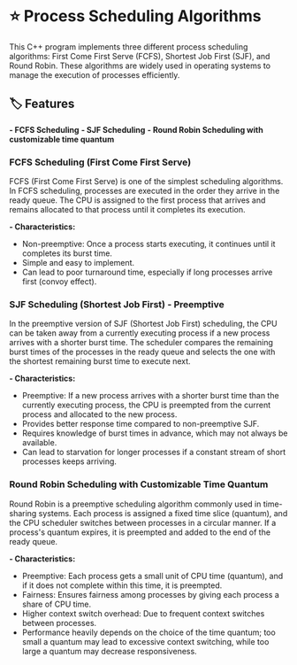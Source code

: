 # ⭐ Process Scheduling Algorithms
This C++ program implements three different process scheduling algorithms: First Come First Serve (FCFS), Shortest Job First (SJF), and Round Robin. These algorithms are widely used in operating systems to manage the execution of processes efficiently.

## 🏷️ Features
**- FCFS Scheduling**
**- SJF Scheduling**
**- Round Robin Scheduling with customizable time quantum**

### FCFS Scheduling (First Come First Serve)
FCFS (First Come First Serve) is one of the simplest scheduling algorithms. In FCFS scheduling, processes are executed in the order they arrive in the ready queue. The CPU is assigned to the first process that arrives and remains allocated to that process until it completes its execution.

**- Characteristics:**

- Non-preemptive: Once a process starts executing, it continues until it completes its burst time.
- Simple and easy to implement.
- Can lead to poor turnaround time, especially if long processes arrive first (convoy effect).

### SJF Scheduling (Shortest Job First) - Preemptive
In the preemptive version of SJF (Shortest Job First) scheduling, the CPU can be taken away from a currently executing process if a new process arrives with a shorter burst time. The scheduler compares the remaining burst times of the processes in the ready queue and selects the one with the shortest remaining burst time to execute next.

**- Characteristics:**

- Preemptive: If a new process arrives with a shorter burst time than the currently executing process, the CPU is preempted from the current process and allocated to the new process.
- Provides better response time compared to non-preemptive SJF.
- Requires knowledge of burst times in advance, which may not always be available.
- Can lead to starvation for longer processes if a constant stream of short processes keeps arriving.

### Round Robin Scheduling with Customizable Time Quantum
Round Robin is a preemptive scheduling algorithm commonly used in time-sharing systems. Each process is assigned a fixed time slice (quantum), and the CPU scheduler switches between processes in a circular manner. If a process's quantum expires, it is preempted and added to the end of the ready queue.

**- Characteristics:**

- Preemptive: Each process gets a small unit of CPU time (quantum), and if it does not complete within this time, it is preempted.
- Fairness: Ensures fairness among processes by giving each process a share of CPU time.
- Higher context switch overhead: Due to frequent context switches between processes.
- Performance heavily depends on the choice of the time quantum; too small a quantum may lead to excessive context switching, while too large a quantum may decrease responsiveness.
